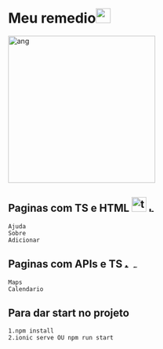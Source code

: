 # Meu remedio<img height="30" src="https://cdn.pixabay.com/photo/2018/06/24/17/34/medical-3495036_960_720.png" /> 


<img src="https://blog.hariken.co/wp-content/uploads/2019/03/angularjs-logo.png" alt="ang" style="width:300px;"/>


## Paginas com TS e HTML <img src="https://cdn.worldvectorlogo.com/logos/typescript.svg" alt="ts" style="width:30px;"/> <img src="https://encrypted-tbn0.gstatic.com/images?q=tbn:ANd9GcSMRk3g9oapUnqAvZHc_zbRyHirzDKkBX-G3_nVEcPOE46ZBtrSvVL9eu8kC8EgFRMjgIE&usqp=CAU" alt="html" style="width:10px;"/>
    Ajuda
    Sobre
    Adicionar

## Paginas com APIs e TS <img src="https://cdn.pixabay.com/photo/2015/12/11/11/43/google-1088004_960_720.png" alt="ts" style="width:10px;"/> <img src="https://cdn.worldvectorlogo.com/logos/typescript.svg" alt="gg" style="width:10px"/>

    Maps
    Calendario

## Para dar start no projeto

    1.npm install
    2.ionic serve OU npm run start

